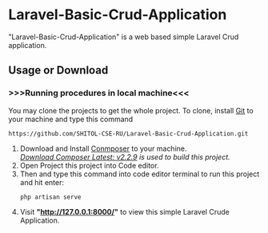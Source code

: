 # Laravel-Basic-Crud-Application
"Laravel-Basic-Crud-Application" is a web based simple Laravel Crud application.

## Usage or Download
### >>>Running procedures in local machine<<<
You may clone the projects to get the whole project. To clone, install [Git](https://git-scm.com/) to your machine and type this command  
```git
https://github.com/SHITOL-CSE-RU/Laravel-Basic-Crud-Application.git
```
1. Download and Install [Conmposer](https://getcomposer.org/) to your machine.<br>
       _[Download Composer Latest: v2.2.9](https://getcomposer.org/download/) is used to build this project._
2. Open Project this project into Code editor.
3. Then  and type this command into code editor terminal to run this project and hit enter:
      ```
      php artisan serve
      ```
4. Visit **"http://127.0.0.1:8000/"** to view this simple Laravel Crude Application.
